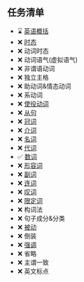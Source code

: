 ## 任务清单

* ⌛️ [英语概括](https://www.bilibili.com/read/cv19708791)
* ❌ [时态](https://www.bilibili.com/read/cv19708791)
* ❌ 动词时态
* ❌ 动词语气(虚拟语气)
* ❌ 非谓语动词
* ❌ 独立主格
* ❌ 助动词&情态动词
* ❌ 系动词
* ❌ [使役动词](https://www.bilibili.com/read/cv19735146)
* ❌ [从句](https://www.bilibili.com/read/cv20263858)
* ❌ [冠词](https://www.bilibili.com/read/cv19759719)
* ❌ [介词](https://www.bilibili.com/read/cv19841316)
* ❌ [名词](https://www.bilibili.com/read/cv19889567)
* ❌ [代词](https://www.bilibili.com/opus/730246639251357696)
* ✅️ [数词](./number.md)
* ❌ [形容词](https://www.bilibili.com/read/cv19957309)
* ❌ [副词](https://www.bilibili.com/read/cv19997768)
* ❌ [连词](https://www.bilibili.com/read/cv20103156)
* ❌ [叹词](https://www.bilibili.com/read/cv20103156)
* ❌ [限定词](https://www.bilibili.com/read/cv20103156)
* ❌ 构词法
* ❌ 句子成分&分类
* ❌ [被动](https://www.bilibili.com/read/cv20547097)
* ❌ 倒装
* ❌ [强调](https://www.bilibili.com/read/cv21238512)
* ❌ 省略
* ❌ 主谓一致
* ❌ 英文标点
